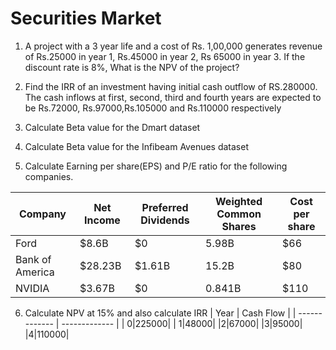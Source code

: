 # Securities Market

1. A project with a 3 year life and a cost of Rs. 1,00,000 generates revenue of
Rs.25000 in year 1, Rs.45000 in year 2, Rs 65000 in year 3. If the discount rate
is 8%, What is the NPV of the project?

2. Find the IRR of an investment having initial cash outflow of RS.280000. The cash
inflows at first, second, third and fourth years are expected to be Rs.72000,
Rs.97000,Rs.105000 and Rs.110000 respectively

3. Calculate Beta value for the Dmart dataset

4. Calculate Beta value for the Infibeam Avenues dataset

5. Calculate Earning per share(EPS) and P/E ratio for the following companies.

| Company | Net Income | Preferred Dividends | Weighted Common Shares | Cost per share |
| ------------- | ------------- | ------------- | ------------- | ------------- |
| Ford | $8.6B | $0 | 5.98B | $66 |
| Bank of America | $28.23B | $1.61B | 15.2B | $80 |
| NVIDIA | $3.67B | $0 | 0.841B | $110 |
 
6. Calculate NPV at 15% and also calculate IRR
| Year | Cash Flow |
| ------------- | ------------- |
| 0|225000|
| 1|48000|
|2|67000|
|3|95000|
|4|110000|
